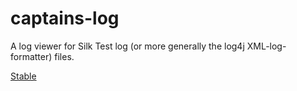 # captains-log

A log viewer for Silk Test log (or more generally the log4j XML-log-formatter) files.

[Stable](http://alexanderfloh.github.io/captains-log.releases/publish/stable/CaptainsLog.application)
